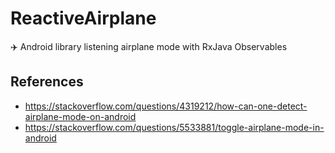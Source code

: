 # ReactiveAirplane
✈️ Android library listening airplane mode with RxJava Observables

References
----------
- https://stackoverflow.com/questions/4319212/how-can-one-detect-airplane-mode-on-android
- https://stackoverflow.com/questions/5533881/toggle-airplane-mode-in-android
